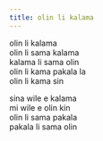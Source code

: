 ```yaml
---
title: olin li kalama
---
```

olin li kalama  
olin li sama kalama  
kalama li sama olin  
olin li kama pakala la  
olin li kama sin  

  

sina wile e kalama  
mi wile e olin kin  
olin li sama pakala  
pakala li sama olin
